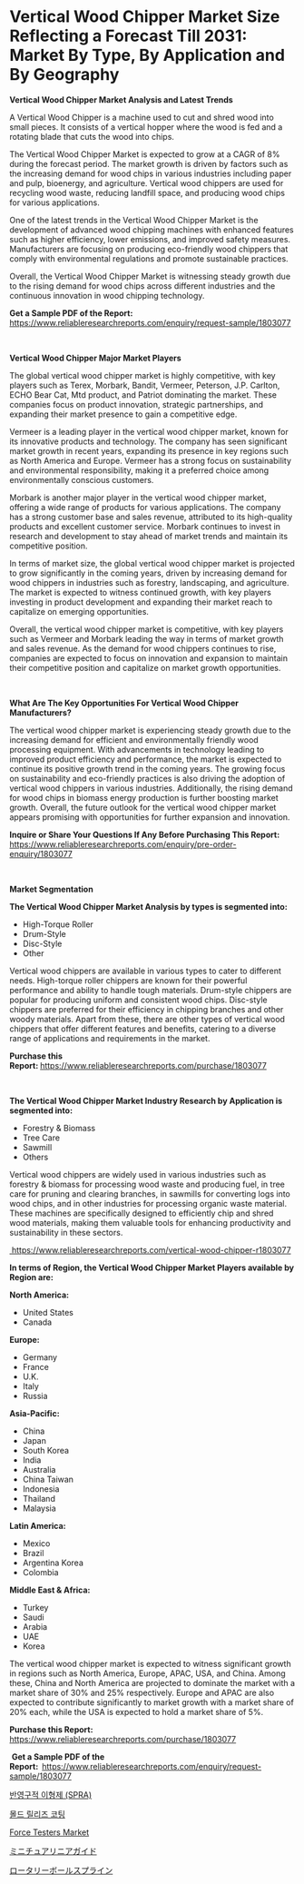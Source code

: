<p><h1>Vertical Wood Chipper Market Size Reflecting a Forecast Till 2031: Market By Type, By Application and By Geography</h1></p><p><strong>Vertical Wood Chipper Market Analysis and Latest Trends</strong></p>
<p><p>A Vertical Wood Chipper is a machine used to cut and shred wood into small pieces. It consists of a vertical hopper where the wood is fed and a rotating blade that cuts the wood into chips.</p><p>The Vertical Wood Chipper Market is expected to grow at a CAGR of 8% during the forecast period. The market growth is driven by factors such as the increasing demand for wood chips in various industries including paper and pulp, bioenergy, and agriculture. Vertical wood chippers are used for recycling wood waste, reducing landfill space, and producing wood chips for various applications.</p><p>One of the latest trends in the Vertical Wood Chipper Market is the development of advanced wood chipping machines with enhanced features such as higher efficiency, lower emissions, and improved safety measures. Manufacturers are focusing on producing eco-friendly wood chippers that comply with environmental regulations and promote sustainable practices.</p><p>Overall, the Vertical Wood Chipper Market is witnessing steady growth due to the rising demand for wood chips across different industries and the continuous innovation in wood chipping technology.</p></p>
<p><strong>Get a Sample PDF of the Report:&nbsp;</strong> <a href="https://www.reliableresearchreports.com/enquiry/request-sample/1803077">https://www.reliableresearchreports.com/enquiry/request-sample/1803077</a></p>
<p>&nbsp;</p>
<p><strong>Vertical Wood Chipper Major Market Players</strong></p>
<p><p>The global vertical wood chipper market is highly competitive, with key players such as Terex, Morbark, Bandit, Vermeer, Peterson, J.P. Carlton, ECHO Bear Cat, Mtd product, and Patriot dominating the market. These companies focus on product innovation, strategic partnerships, and expanding their market presence to gain a competitive edge.</p><p>Vermeer is a leading player in the vertical wood chipper market, known for its innovative products and technology. The company has seen significant market growth in recent years, expanding its presence in key regions such as North America and Europe. Vermeer has a strong focus on sustainability and environmental responsibility, making it a preferred choice among environmentally conscious customers.</p><p>Morbark is another major player in the vertical wood chipper market, offering a wide range of products for various applications. The company has a strong customer base and sales revenue, attributed to its high-quality products and excellent customer service. Morbark continues to invest in research and development to stay ahead of market trends and maintain its competitive position.</p><p>In terms of market size, the global vertical wood chipper market is projected to grow significantly in the coming years, driven by increasing demand for wood chippers in industries such as forestry, landscaping, and agriculture. The market is expected to witness continued growth, with key players investing in product development and expanding their market reach to capitalize on emerging opportunities.</p><p>Overall, the vertical wood chipper market is competitive, with key players such as Vermeer and Morbark leading the way in terms of market growth and sales revenue. As the demand for wood chippers continues to rise, companies are expected to focus on innovation and expansion to maintain their competitive position and capitalize on market growth opportunities.</p></p>
<p>&nbsp;</p>
<p><strong>What Are The Key Opportunities For Vertical Wood Chipper Manufacturers?</strong></p>
<p><p>The vertical wood chipper market is experiencing steady growth due to the increasing demand for efficient and environmentally friendly wood processing equipment. With advancements in technology leading to improved product efficiency and performance, the market is expected to continue its positive growth trend in the coming years. The growing focus on sustainability and eco-friendly practices is also driving the adoption of vertical wood chippers in various industries. Additionally, the rising demand for wood chips in biomass energy production is further boosting market growth. Overall, the future outlook for the vertical wood chipper market appears promising with opportunities for further expansion and innovation.</p></p>
<p><strong>Inquire or Share Your Questions If Any Before Purchasing This Report:</strong> <a href="https://www.reliableresearchreports.com/enquiry/pre-order-enquiry/1803077">https://www.reliableresearchreports.com/enquiry/pre-order-enquiry/1803077</a></p>
<p>&nbsp;</p>
<p><strong>Market Segmentation</strong></p>
<p><strong>The Vertical Wood Chipper Market Analysis by types is segmented into:</strong></p>
<p><ul><li>High-Torque Roller</li><li>Drum-Style</li><li>Disc-Style</li><li>Other</li></ul></p>
<p><p>Vertical wood chippers are available in various types to cater to different needs. High-torque roller chippers are known for their powerful performance and ability to handle tough materials. Drum-style chippers are popular for producing uniform and consistent wood chips. Disc-style chippers are preferred for their efficiency in chipping branches and other woody materials. Apart from these, there are other types of vertical wood chippers that offer different features and benefits, catering to a diverse range of applications and requirements in the market.</p></p>
<p><strong>Purchase this Report:&nbsp;</strong><a href="https://www.reliableresearchreports.com/purchase/1803077">https://www.reliableresearchreports.com/purchase/1803077</a></p>
<p>&nbsp;</p>
<p><strong>The Vertical Wood Chipper Market Industry Research by Application is segmented into:</strong></p>
<p><ul><li>Forestry & Biomass</li><li>Tree Care</li><li>Sawmill</li><li>Others</li></ul></p>
<p><p>Vertical wood chippers are widely used in various industries such as forestry & biomass for processing wood waste and producing fuel, in tree care for pruning and clearing branches, in sawmills for converting logs into wood chips, and in other industries for processing organic waste material. These machines are specifically designed to efficiently chip and shred wood materials, making them valuable tools for enhancing productivity and sustainability in these sectors.</p></p>
<p><a href="https://www.reliableresearchreports.com/vertical-wood-chipper-r1803077">&nbsp;https://www.reliableresearchreports.com/vertical-wood-chipper-r1803077</a></p>
<p><strong>In terms of Region, the Vertical Wood Chipper Market Players available by Region are:</strong></p>
<p>
    <p> <strong> North America: </strong>
        <ul>
            <li>United States</li>
            <li>Canada</li>
        </ul>
        </p> 
    <p> <strong> Europe: </strong>
        <ul>
            <li>Germany</li>
            <li>France</li>
            <li>U.K.</li>
            <li>Italy</li>
            <li>Russia</li>
        </ul>
        </p> 
    <p> <strong> Asia-Pacific: </strong>
        <ul>
            <li>China</li>
            <li>Japan</li>
            <li>South Korea</li>
            <li>India</li>
            <li>Australia</li>
            <li>China Taiwan</li>
            <li>Indonesia</li>
            <li>Thailand</li>
            <li>Malaysia</li>
        </ul>
        </p> 
    <p> <strong> Latin America: </strong>
        <ul>
            <li>Mexico</li>
            <li>Brazil</li>
            <li>Argentina Korea</li>
            <li>Colombia</li>
        </ul>
        </p> 
    <p> <strong> Middle East & Africa: </strong>
        <ul>
            <li>Turkey</li>
            <li>Saudi</li>
            <li>Arabia</li>
            <li>UAE</li>
            <li>Korea</li>
        </ul>
    </p>
    </p>
<p><p>The vertical wood chipper market is expected to witness significant growth in regions such as North America, Europe, APAC, USA, and China. Among these, China and North America are projected to dominate the market with a market share of 30% and 25% respectively. Europe and APAC are also expected to contribute significantly to market growth with a market share of 20% each, while the USA is expected to hold a market share of 5%.</p></p>
<p><strong>Purchase this Report: </strong><a href="https://www.reliableresearchreports.com/purchase/1803077">https://www.reliableresearchreports.com/purchase/1803077</a></p>
<p>&nbsp;<strong>Get a Sample PDF of the Report:&nbsp;&nbsp;</strong><a href="https://www.reliableresearchreports.com/enquiry/request-sample/1803077">https://www.reliableresearchreports.com/enquiry/request-sample/1803077</a></p>
<p><strong></strong></p>
<p><p><a href="https://github.com/anton65482023/Market-Research-Report-List-1/blob/main/2345409168166.md">반영구적 이형제 (SPRA)</a></p><p><a href="https://github.com/Gregost89076vddcv/Market-Research-Report-List-1/blob/main/3880406168167.md">몰드 릴리즈 코팅</a></p><p><a href="https://github.com/redneck06/Market-Research-Report-List-4/blob/main/force-testers-market.md">Force Testers Market</a></p><p><a href="https://github.com/AaronVargas43/Market-Research-Report-List-2/blob/main/4813554156922.md">ミニチュアリニアガイド</a></p><p><a href="https://github.com/CloydAbbott2023/Market-Research-Report-List-2/blob/main/9910908156923.md">ロータリーボールスプライン</a></p></p>